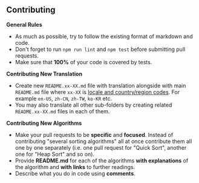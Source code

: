 ## Contributing

**General Rules**

- As much as possible, try to follow the existing format of markdown and code.
- Don't forget to run `npm run lint` and `npm test` before submitting pull requests.
- Make sure that **100%** of your code is covered by tests.

**Contributing New Translation**

- Create new `README.xx-XX.md` file with translation alongside with
  main `README.md` file where `xx-XX` is [locale and country/region codes](http://www.lingoes.net/en/translator/langcode.htm).
  For example `en-US`, `zh-CN`, `zh-TW`, `ko-KR` etc.
- You may also translate all other sub-folders by creating
  related `README.xx-XX.md` files in each of them.

**Contributing New Algorithms**

- Make your pull requests to be **specific** and **focused**. Instead of
  contributing "several sorting algorithms" all at once contribute them all
  one by one separately (i.e. one pull request for "Quick Sort", another one
  for "Heap Sort" and so on).
- Provide **README.md** for each of the algorithms **with explanations** of
  the algorithm and **with links** to further readings.
- Describe what you do in code using **comments**.
